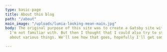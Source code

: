 ```yaml
---
type: basic-page
title: About this blog
path: "/about"
main_image: "/uploads/lumia-looking-mean-main.jpg"
body: The original purpose of this site was to create a Gatsby site with a data source
  I'm not familiar with. But then I thought that I could also try to start writing
  about various things. We'll see how that goes, hopefully I'll get some content out.

---
```

